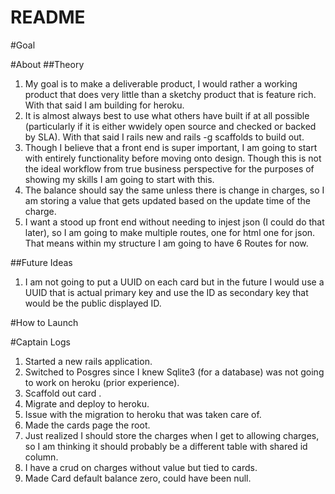 # README

#Goal

#About
##Theory
1. My goal is to make a deliverable product, I would rather a working product that does very little than a sketchy product that is feature rich. With that said I am building for heroku. 
2. It is almost always best to use what others have built if at all possible (particularly if it is either wwidely open source and checked or backed by SLA). With that said I rails new and rails -g scaffolds to build out. 
3. Though I believe that a front end is super important, I am going to start with entirely functionality before moving onto design. Though this is not the ideal workflow from true business perspective for the purposes of showing my skills I am going to start with this. 
4. The balance should say the same unless there is change in charges, so I am storing a value that gets updated based on the update time of the charge. 
5. I want a stood up front end without needing to injest json (I could do that later), so I am going to make multiple routes, one for html one for json. That means within my structure I am going to have 6 Routes for now. 


##Future Ideas
1. I am not going to put a UUID on each card but in the future I would use a UUID that is actual primary key and use the ID as secondary key that would be the public displayed ID. 

#How to Launch

#Captain Logs
1. Started a new rails application.
2. Switched to Posgres since I knew Sqlite3 (for a database) was not going to work on heroku (prior experience).
3. Scaffold out card .
4. Migrate and deploy to heroku.
5. Issue with the migration to heroku that was taken care of. 
6. Made the cards page the root. 
7. Just realized I should store the charges when I get to allowing charges, so I am thinking it should probably be a different table with shared id column. 
8. I have a crud on charges without value but tied to cards. 
9. Made Card default balance zero, could have been null.